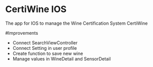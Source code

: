 # CertiWine IOS

The app for IOS to manage the Wine Certification System CertiWine

#Improvements
- Connect SearchViewController
- Connect Setting in user profile
- Create function to save new wine
- Manage values in WineDetail and SensorDetail